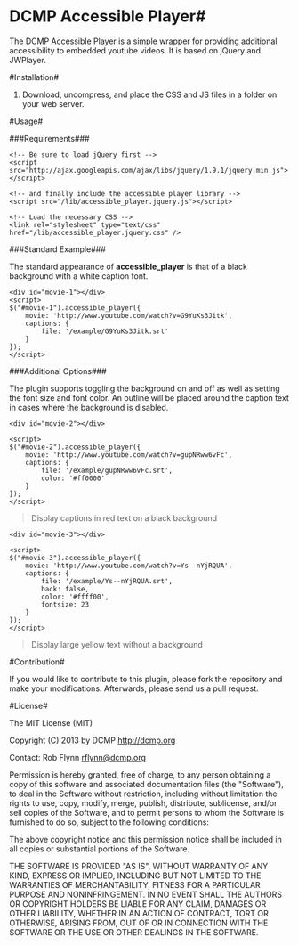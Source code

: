 # DCMP Accessible Player#

The DCMP Accessible Player is a simple wrapper for providing additional accessibility to embedded youtube videos. It is based on jQuery and JWPlayer.

#Installation#
 1. Download, uncompress, and place the CSS and JS files in a folder on your web server.

#Usage#

###Requirements###
    <!-- replace the below line with the proper path to your jwplayer library -->
    <script src="/jwplayer/jwplayer.js"></script>

    <!-- Be sure to load jQuery first -->       
    <script src="http://ajax.googleapis.com/ajax/libs/jquery/1.9.1/jquery.min.js"></script>

    <!-- and finally include the accessible player library -->
    <script src="/lib/accessible_player.jquery.js"></script>

    <!-- Load the necessary CSS -->
    <link rel="stylesheet" type="text/css" href="/lib/accessible_player.jquery.css" />

###Standard Example###

The standard appearance of **accessible_player** is that of a black background with a white caption font. 

    <div id="movie-1"></div>
    <script>    
    $("#movie-1").accessible_player({
    	movie: 'http://www.youtube.com/watch?v=G9YuKs3Jitk',
    	captions: {
    		file: '/example/G9YuKs3Jitk.srt'						
    	}
    });
    </script>    

###Additional Options###

The plugin supports toggling the background on and off as well as setting the font size and font color. An outline will be placed around the caption text in cases where the background is disabled.

    <div id="movie-2"></div>

    <script>    
    $("#movie-2").accessible_player({
    	movie: 'http://www.youtube.com/watch?v=gupNRww6vFc',
    	captions: {
    		file: '/example/gupNRww6vFc.srt',
    		color: '#ff0000'
    	}					
    });
    </script>

> Display captions in red text on a black background

    <div id="movie-3"></div>
        
    <script>    
    $("#movie-3").accessible_player({
    	movie: 'http://www.youtube.com/watch?v=Ys--nYjRQUA',
    	captions: {
    		file: '/example/Ys--nYjRQUA.srt',
    		back: false,
    		color: '#ffff00',
    		fontsize: 23
    	}
    });
    </script>    

>  Display large yellow text without a background

#Contribution#

If you would like to contribute to this plugin, please fork the repository and make your modifications. Afterwards, please send us a pull request.

#License#

The MIT License (MIT)

Copyright (C) 2013 by DCMP <http://dcmp.org>

Contact: Rob Flynn <rflynn@dcmp.org>

Permission is hereby granted, free of charge, to any person obtaining a copy
of this software and associated documentation files (the "Software"), to deal
in the Software without restriction, including without limitation the rights
to use, copy, modify, merge, publish, distribute, sublicense, and/or sell
copies of the Software, and to permit persons to whom the Software is
furnished to do so, subject to the following conditions:

The above copyright notice and this permission notice shall be included in
all copies or substantial portions of the Software.

THE SOFTWARE IS PROVIDED "AS IS", WITHOUT WARRANTY OF ANY KIND, EXPRESS OR
IMPLIED, INCLUDING BUT NOT LIMITED TO THE WARRANTIES OF MERCHANTABILITY,
FITNESS FOR A PARTICULAR PURPOSE AND NONINFRINGEMENT. IN NO EVENT SHALL THE
AUTHORS OR COPYRIGHT HOLDERS BE LIABLE FOR ANY CLAIM, DAMAGES OR OTHER
LIABILITY, WHETHER IN AN ACTION OF CONTRACT, TORT OR OTHERWISE, ARISING FROM,
OUT OF OR IN CONNECTION WITH THE SOFTWARE OR THE USE OR OTHER DEALINGS IN
THE SOFTWARE.

